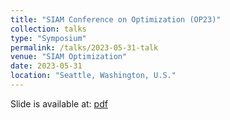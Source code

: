 ```yaml
---
title: "SIAM Conference on Optimization (OP23)"
collection: talks
type: "Symposium"
permalink: /talks/2023-05-31-talk
venue: "SIAM Optimization"
date: 2023-05-31
location: "Seattle, Washington, U.S."
---
```


Slide is available at:  <a href="/files/LRMA.pdf" target="_blank">pdf</a> 